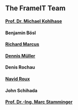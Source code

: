 ## The FrameIT Team
#### [Prof. Dr. Michael Kohlhase](https://kwarc.info/people/mkohlhase/)
#### Benjamin Bösl
#### [Richard Marcus](https://kwarc.info/people/rmarcus/)
#### [Dennis Müller](https://kwarc.info/people/dmueller/)
#### Denis Rochau
#### [Navid Roux](https://kwarc.info/people/nroux/) 
#### John Schihada
#### [Prof. Dr.-Ing. Marc Stamminger](https://www.lgdv.tf.fau.de/person/marc-stamminger/)
